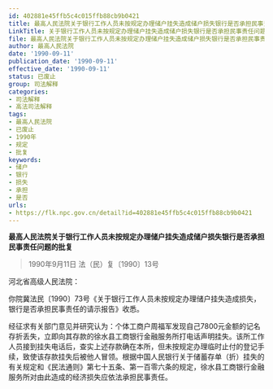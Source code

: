 ```yaml
---
id: 402881e45ffb5c4c015ffb88cb9b0421
title: 最高人民法院关于银行工作人员未按规定办理储户挂失造成储户损失银行是否承担民事责任问题的批复
LinkTitle: 关于银行工作人员未按规定办理储户挂失造成储户损失银行是否承担民事责任问题的批复（1990）
file: 最高人民法院关于银行工作人员未按规定办理储户挂失造成储户损失银行是否承担民事责任问题的批复_19900911_402881e45ffb5c4c015ffb88cb9b0421.docx
author: 最高人民法院
date: '1990-09-11'
publication_date: '1990-09-11'
effective_date: '1990-09-11'
status: 已废止
group: 司法解释
categories:
- 司法解释
- 高法司法解释
tags:
- 最高人民法院
- 已废止
- 1990年
- 规定
- 批复
keywords:
- 储户
- 银行
- 损失
- 承担
- 是否
urls:
- https://flk.npc.gov.cn/detail?id=402881e45ffb5c4c015ffb88cb9b0421
---
```


**最高人民法院关于银行工作人员未按规定办理储户挂失造成储户损失银行是否承担民事责任问题的批复**

> 1990年9月11日 法（民）复〔1990〕13号

河北省高级人民法院：

你院冀法民〔1990〕73号《关于银行工作人员未按规定办理储户挂失造成损失，银行是否承担民事责任的请示报告》收悉。

经征求有关部门意见并研究认为：个体工商户周福军发现自己7800元金额的记名存折丢失，立即向其存款的徐水县工商银行金融服务所打电话声明挂失。该所工作人员接到挂失电话后，查实上述存款确在本所，但未按规定办理临时止付的登记手续，致使该存款挂失后被他人冒领。根据中国人民银行关于储蓄存单（折）挂失的有关规定和《民法通则》第七十五条、第一百零六条的规定，徐水县工商银行金融服务所对由此造成的经济损失应依法承担民事责任。
